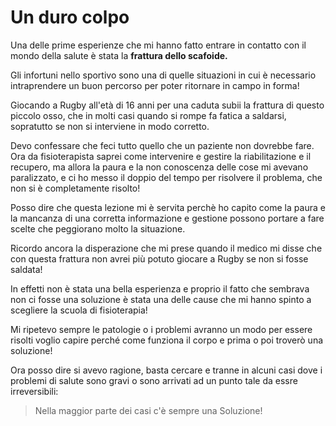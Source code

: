 # Un duro colpo


Una delle prime esperienze che mi hanno fatto entrare in contatto con il mondo della salute è stata la **frattura dello scafoide.** 

Gli infortuni nello sportivo sono una di quelle situazioni in cui è necessario intraprendere un buon percorso per poter ritornare in campo in forma!

Giocando a Rugby all'età di 16 anni per una caduta subii la frattura di questo piccolo osso, che in molti casi quando si rompe fa fatica a saldarsi, sopratutto se non si interviene in modo corretto.

Devo confessare che feci tutto quello che un paziente non dovrebbe fare. Ora da fisioterapista  saprei come intervenire e gestire la riabilitazione e il recupero, ma allora la paura e la non conoscenza delle cose mi avevano paralizzato, e ci ho messo il doppio del tempo per risolvere il problema, che non si è completamente risolto!

Posso dire che questa lezione mi è servita perchè ho capito come la paura e la mancanza di una corretta informazione e gestione possono portare a fare scelte che peggiorano molto la situazione.

Ricordo ancora la disperazione che mi prese quando il medico mi disse che con questa frattura non avrei più potuto giocare a Rugby se non si fosse saldata! 

In effetti non è stata una bella esperienza e proprio il fatto che sembrava non ci fosse una soluzione è stata una delle  cause che mi hanno spinto a scegliere la scuola di fisioterapia!

Mi ripetevo sempre le patologie o i problemi avranno un modo per essere risolti voglio capire perché come funziona il corpo e prima o poi troverò una soluzione!

Ora posso dire si avevo ragione, basta cercare e tranne in alcuni casi dove i problemi di salute sono gravi o sono arrivati ad un punto tale da essre irreversibili:

> Nella maggior parte dei casi c'è sempre una Soluzione!






<!--stackedit_data:
eyJoaXN0b3J5IjpbLTE0ODgxNjU0NjMsLTY2OTM3NDYzMyw5NT
UzMjczNDcsLTU5ODg3NTAzMl19
-->
